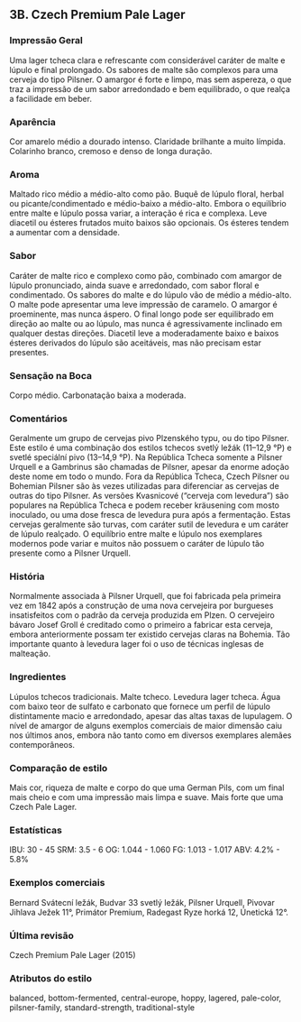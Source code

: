 ## 3B. Czech Premium Pale Lager

### Impressão Geral

Uma lager tcheca clara e refrescante com considerável caráter de malte e lúpulo e final prolongado. Os sabores de malte são complexos para uma cerveja do tipo Pilsner. O amargor é forte e limpo, mas sem aspereza, o que traz a impressão de um sabor arredondado e bem equilibrado, o que realça a facilidade em beber.

### Aparência

Cor amarelo médio a dourado intenso. Claridade brilhante a muito límpida. Colarinho branco, cremoso e denso de longa duração.

### Aroma

Maltado rico médio a médio-alto como pão. Buquê de lúpulo floral, herbal ou picante/condimentado e médio-baixo a médio-alto. Embora o equilíbrio entre malte e lúpulo possa variar, a interação é rica e complexa. Leve diacetil ou ésteres frutados muito baixos são opcionais. Os ésteres tendem a aumentar com a densidade.

### Sabor

Caráter de malte rico e complexo como pão, combinado com amargor de lúpulo pronunciado, ainda suave e arredondado, com sabor floral e condimentado. Os sabores do malte e do lúpulo vão de médio a médio-alto. O malte pode apresentar uma leve impressão de caramelo. O amargor é proeminente, mas nunca áspero. O final longo pode ser equilibrado em direção ao malte ou ao lúpulo, mas nunca é agressivamente inclinado em qualquer destas direções. Diacetil leve a moderadamente baixo e baixos ésteres derivados do lúpulo são aceitáveis, mas não precisam estar presentes.

### Sensação na Boca

Corpo médio. Carbonatação baixa a moderada.

### Comentários

Geralmente um grupo de cervejas pivo Plzenského typu, ou do tipo Pilsner. Este estilo é uma combinação dos estilos tchecos svetlý ležák (11–12,9 °P) e svetlé speciální pivo (13–14,9 °P). Na República Tcheca somente a Pilsner Urquell e a Gambrinus são chamadas de Pilsner, apesar da enorme adoção deste nome em todo o mundo. Fora da República Tcheca, Czech Pilsner ou Bohemian Pilsner são às vezes utilizadas para diferenciar as cervejas de outras do tipo Pilsner. As versões Kvasnicové (“cerveja com levedura”) são populares na República Tcheca e podem receber kräusening com mosto inoculado, ou uma dose fresca de levedura pura após a fermentação. Estas cervejas geralmente são turvas, com caráter sutil de levedura e um caráter de lúpulo realçado. O equilíbrio entre malte e lúpulo nos exemplares modernos pode variar e muitos não possuem o caráter de lúpulo tão presente como a Pilsner Urquell.

### História

Normalmente associada à Pilsner Urquell, que foi fabricada pela primeira vez em 1842 após a construção de uma nova cervejeira por burgueses insatisfeitos com o padrão da cerveja produzida em Plzen. O cervejeiro bávaro Josef Groll é creditado como o primeiro a fabricar esta cerveja, embora anteriormente possam ter existido cervejas claras na Bohemia. Tão importante quanto à levedura lager foi o uso de técnicas inglesas de malteação.

### Ingredientes

Lúpulos tchecos tradicionais. Malte tcheco. Levedura lager tcheca. Água com baixo teor de sulfato e carbonato que fornece um perfil de lúpulo distintamente macio e arredondado, apesar das altas taxas de lupulagem. O nível de amargor de alguns exemplos comerciais de maior dimensão caiu nos últimos anos, embora não tanto como em diversos exemplares alemães contemporâneos.

### Comparação de estilo

Mais cor, riqueza de malte e corpo do que uma German Pils, com um final mais cheio e com uma impressão mais limpa e suave. Mais forte que uma Czech Pale Lager.

### Estatísticas

IBU: 30 - 45
SRM: 3.5 - 6
OG: 1.044 - 1.060
FG: 1.013 - 1.017
ABV: 4.2% - 5.8%

### Exemplos comerciais

Bernard Svátecní ležák, Budvar 33 svetlý ležák, Pilsner Urquell, Pivovar Jihlava Ježek 11°, Primátor Premium, Radegast Ryze horká 12, Únetická 12°.

### Última revisão

Czech Premium Pale Lager (2015)

### Atributos do estilo

balanced, bottom-fermented, central-europe, hoppy, lagered, pale-color, pilsner-family, standard-strength, traditional-style
